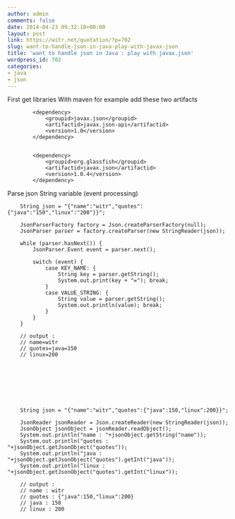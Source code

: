 ```yaml
---
author: admin
comments: false
date: 2014-04-23 09:32:10+00:00
layout: post
link: https://witr.net/quotation/?p=702
slug: want-to-handle-json-in-java-play-with-javax-json
title: 'want to handle json in Java : play with javax.json'
wordpress_id: 702
categories:
- java
- json
---
```




First get libraries
With maven for example add these two artifacts

    
    
            
            <dependency>
                <groupid>javax.json</groupid>
                <artifactid>javax.json-api</artifactid>
                <version>1.0</version>
            </dependency>
    
            
            <dependency>
                <groupid>org.glassfish</groupid>
                <artifactid>javax.json</artifactid>
                <version>1.0.4</version>
            </dependency>
    



Parse json String variable (event processing)

    
    
    
        String json = "{"name":"witr","quotes":{"java":"150","linux":"200"}}";
    
        JsonParserFactory factory = Json.createParserFactory(null);
        JsonParser parser = factory.createParser(new StringReader(json));
    
        while (parser.hasNext()) {
            JsonParser.Event event = parser.next();
    
            switch (event) {
                case KEY_NAME: {
                    String key = parser.getString();
                    System.out.print(key + "="); break;
                }
                case VALUE_STRING: {
                    String value = parser.getString();
                    System.out.println(value); break;
                }
            }
        }
        
        // output :
        // name=witr
        // quotes=java=150
        // linux=200
    




    
    
    
        String json = "{"name":"witr","quotes":{"java":150,"linux":200}}";
    
        JsonReader jsonReader = Json.createReader(new StringReader(json));
        JsonObject jsonObject = jsonReader.readObject();
        System.out.println("name : "+jsonObject.getString("name"));
        System.out.println("quotes : "+jsonObject.getJsonObject("quotes"));
        System.out.println("java : "+jsonObject.getJsonObject("quotes").getInt("java"));
        System.out.println("linux : "+jsonObject.getJsonObject("quotes").getInt("linux"));
    
        // output :
        // name : witr
        // quotes : {"java":150,"linux":200}
        // java : 150
        // linux : 200
    





